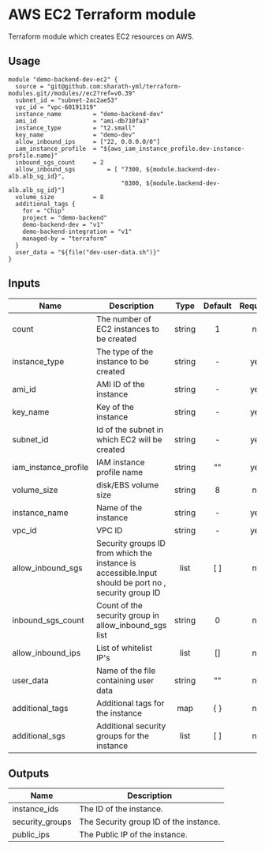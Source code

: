 # AWS EC2 Terraform module

Terraform module which creates EC2 resources on AWS.

## Usage

```hcl
module "demo-backend-dev-ec2" {
  source = "git@github.com:sharath-yml/terraform-modules.git//modules//ec2?ref=v0.39"
  subnet_id = "subnet-2ac2ae53"
  vpc_id = "vpc-60191319"
  instance_name         = "demo-backend-dev"
  ami_id                = "ami-db710fa3"
  instance_type         = "t2.small"
  key_name              = "demo-dev"
  allow_inbound_ips     = ["22, 0.0.0.0/0"]
  iam_instance_profile  = "${aws_iam_instance_profile.dev-instance-profile.name}"
  inbound_sgs_count     = 2
  allow_inbound_sgs         = [ "7300, ${module.backend-dev-alb.alb_sg_id}",
                                "8300, ${module.backend-dev-alb.alb_sg_id}"]
  volume_size           = 8
  additional_tags {
    for = "Chip"
    project = "demo-backend"
    demo-backend-dev = "v1"
    demo-backend-integration = "v1"
    managed-by = "terraform"
  }
  user_data = "${file("dev-user-data.sh")}"
}
```
<!-- BEGINNING OF PRE-COMMIT-TERRAFORM DOCS HOOK -->
## Inputs

| Name | Description | Type | Default | Required |
|------|-------------|:----:|:-----:|:-----:|
| count | The number of EC2 instances to be created | string | 1 | no |
| instance_type | The type of the instance to be created | string | - | yes |
| ami_id | AMI ID of the instance | string | - | yes |
| key_name | Key of the instance | string | - | yes |
| subnet_id |  Id of the subnet in which EC2 will be created | string | - | yes |
| iam_instance_profile |  IAM instance profile name | string | "" | yes |
| volume_size | disk/EBS volume size | string | 8 | no |
| instance_name | Name of the instance  | string | - | yes |
| vpc_id | VPC ID | string | - | yes |
| allow_inbound_sgs | Security groups ID from which the instance is accessible.Input should be port no , security group ID | list | [ ] | no |
| inbound_sgs_count | Count of the security group in allow_inbound_sgs list | string | 0 | no |
| allow_inbound_ips | List of whitelist IP's | list | [] | no |
| user_data | Name of the file containing user data | string | "" | no |
| additional_tags | Additional tags for the instance | map | { } | no |
| additional_sgs | Additional security groups for the instance | list | [ ] | no |

<!-- END OF PRE-COMMIT-TERRAFORM DOCS HOOK -->

## Outputs

| Name | Description |
|------|-------------|
| instance_ids | The ID of the instance. |
| security_groups | The Security group ID of the instance. |
| public_ips | The Public IP of the instance. |

